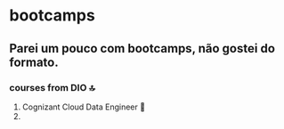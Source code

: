 # bootcamps
## Parei um pouco com bootcamps, não gostei do formato.
### courses from DIO :top:
1. Cognizant Cloud Data Engineer :floppy_disk:
2. 

